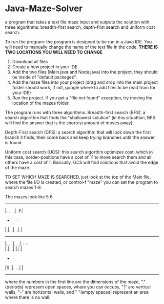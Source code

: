 # Java-Maze-Solver
a program that takes a text file maze input and outputs the solution with three algorithms:
breadth-first search, depth-first search and uniform cost search.

To run the program: the program is designed to be run in a Java IDE. You will need to manually change the name of the text file in the code.  **THERE IS TWO LOCATIONS YOU WILL NEED TO CHANGE**

1. Download all files
2. Create a new project in your IDE
3. Add the two files (Main.java and Node.java) into the project, they should be inside of "default packages".
4. Add the maze files into your project (drag and drop into the main project folder should work, if not, google where to add files to be read from for your IDE)
5. Run the project. If you get a "file not found" exception, try moving the location of the mazes folder.

The program runs with three algorithms.
Breadth-first search (BFS): a search algorithm that finds the "shallowest solution" (in this situattion,
  BFS will find the answer that is the shortest amount of moves away).
  
Depth-First search (DFS): a search algorithm that will look down the first branch it finds, then come back and keep 
  trying branches until the answer is found. 
  
Uniform cost search (UCS): this search algorthm optimizes cost, which in this case, border-positions have a cost of 
  11 to move search them and all others have a cost of 1. Basically, UCS will find solutions that avoid the edge of
  the maze.
  
  
TO SET WHICH MAZE IS SEARCHED, just look at the top of the Main file, where the file I/O is created, or control-f "maze"
you can set the program to search mazes 1-8.

The mazes look like
5 6
 - - - - - - 
|. . . .|. F|
   -       - 
|.|. .|. .|.|
 - -   -     
|. . .|. . .|
     -   -   
|.|. .|.|.|.|
 -     -     
|S .|. . .|.|
 - - - - - - 
 
 where the numbers in the first line are the dimensions of the maze, "." (periods) represent open spaces, where you can occupy,
 "|" are vertical walls, "-" are horizontal walls, and " "(empty spaces) represent an area where there is no wall.
